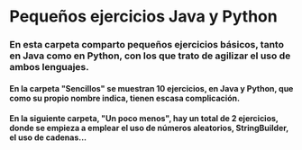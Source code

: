 # Pequeños ejercicios <b>Java y Python</b>

### En esta carpeta comparto pequeños ejercicios básicos, tanto en Java como en Python, con los que trato de agilizar el uso de ambos lenguajes.

#### En la carpeta "Sencillos" se muestran 10 ejercicios, en Java y Python, que como su propio nombre indica, tienen escasa complicación.

#### En la siguiente carpeta, "Un poco menos", hay un total de 2 ejercicios, donde se empieza a emplear el uso de números aleatorios, StringBuilder, el uso de cadenas...